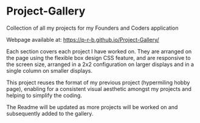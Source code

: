 # Project-Gallery
Collection of all my projects for my Founders and Coders application

Webpage available at: https://p-r-b.github.io/Project-Gallery/

Each section covers each project I have worked on. They are arranged on the page using the flexible box design CSS feature, and are responsive to the screen size, arranged in a 2x2 configuration on larger displays and in a single column on smaller displays.

This project reuses the format of my previous project (hypermiling hobby page), enabling for a consistent visual aesthetic amongst my projects and helping to simplify the coding.

The Readme will be updated as more projects will be worked on and subsequently added to the gallery.
